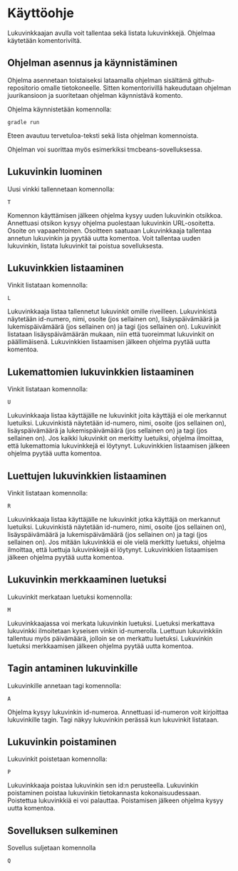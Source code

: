 # Käyttöohje


Lukuvinkkaajan avulla voit tallentaa sekä listata lukuvinkkejä. Ohjelmaa käytetään komentoriviltä. 


## Ohjelman asennus ja käynnistäminen

Ohjelma asennetaan toistaiseksi lataamalla ohjelman sisältämä github-repositorio omalle tietokoneelle. Sitten komentorivillä hakeudutaan ohjelman juurikansioon ja suoritetaan ohjelman käynnistävä komento.

Ohjelma käynnistetään komennolla:
```
gradle run
```

Eteen avautuu tervetuloa-teksti sekä lista ohjelman komennoista.

Ohjelman voi suorittaa myös esimerkiksi tmcbeans-sovelluksessa.


## Lukuvinkin luominen

Uusi vinkki tallennetaan komennolla: 
```
T
```

Komennon käyttämisen jälkeen ohjelma kysyy uuden lukuvinkin otsikkoa. Annettuasi otsikon kysyy ohjelma puolestaan lukuvinkin URL-osoitetta. Osoite on vapaaehtoinen. Osoitteen saatuaan Lukuvinkkaaja tallentaa annetun lukuvinkin ja pyytää uutta komentoa. Voit tallentaa uuden lukuvinkin, listata lukuvinkit tai poistua sovelluksesta. 


## Lukuvinkkien listaaminen

Vinkit listataan komennolla:
```
L
```

Lukuvinkkaaja listaa tallennetut lukuvinkit omille riveilleen. Lukuvinkistä näytetään id-numero, nimi, osoite (jos sellainen on), lisäyspäivämäärä ja lukemispäivämäärä (jos sellainen on) ja tagi (jos sellainen on). Lukuvinkit listataan lisäyspäivämäärän mukaan, niin että tuoreimmat lukuvinkit on päällimäisenä. Lukuvinkkien listaamisen jälkeen ohjelma pyytää uutta komentoa.


## Lukemattomien lukuvinkkien listaaminen

Vinkit listataan komennolla:
```
U
```

Lukuvinkkaaja listaa käyttäjälle ne lukuvinkit joita käyttäjä ei ole merkannut luetuiksi. Lukuvinkistä näytetään id-numero, nimi, osoite (jos sellainen on), lisäyspäivämäärä ja lukemispäivämäärä (jos sellainen on) ja tagi (jos sellainen on). Jos kaikki lukuvinkit on merkitty luetuiksi, ohjelma ilmoittaa, että lukemattomia lukuvinkkejä ei löytynyt. Lukuvinkkien listaamisen jälkeen ohjelma pyytää uutta komentoa.


## Luettujen lukuvinkkien listaaminen

Vinkit listataan komennolla:
```
R
```

Lukuvinkkaaja listaa käyttäjälle ne lukuvinkit jotka käyttäjä on merkannut luetuiksi. Lukuvinkistä näytetään id-numero, nimi, osoite (jos sellainen on), lisäyspäivämäärä ja lukemispäivämäärä (jos sellainen on) ja tagi (jos sellainen on). Jos mitään lukuvinkkiä ei ole vielä merkitty luetuksi, ohjelma ilmoittaa, että luettuja lukuvinkkejä ei löytynyt. Lukuvinkkien listaamisen jälkeen ohjelma pyytää uutta komentoa.


## Lukuvinkin merkkaaminen luetuksi

Lukuvinkit merkataan luetuksi komennolla:
```
M
```

Lukuvinkkaajassa voi merkata lukuvinkin luetuksi. Luetuksi merkattava lukuvinkki ilmoitetaan kyseisen vinkin id-numerolla. Luettuun lukuvinkkiin tallentuu myös päivämäärä, jolloin se on merkattu luetuksi. Lukuvinkin luetuksi merkkaamisen jälkeen ohjelma pyytää uutta komentoa.


## Tagin antaminen lukuvinkille

Lukuvinkille annetaan tagi komennolla:
```
A
```

Ohjelma kysyy lukuvinkin id-numeroa. Annettuasi id-numeron voit kirjoittaa lukuvinkille tagin. Tagi näkyy lukuvinkin perässä kun lukuvinkit listataan. 


## Lukuvinkin poistaminen

Lukuvinkit poistetaan komennolla:
```
P
```

Lukuvinkkaaja poistaa lukuvinkin sen id:n perusteella. Lukuvinkin poistaminen poistaa lukuvinkin tietokannasta kokonaisuudessaan. Poistettua lukuvinkkiä ei voi palauttaa. Poistamisen jälkeen ohjelma kysyy uutta komentoa.


## Sovelluksen sulkeminen

Sovellus suljetaan komennolla
```
Q
```


